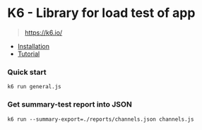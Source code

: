 # K6 - Library for load test of app
> https://k6.io/

* [Installation](https://k6.io/docs/getting-started/installation)
* [Tutorial](https://www.youtube.com/watch?v=Hu1K2ZGJ_K4&t=1466s)


### Quick start 
```
k6 run general.js
```

### Get summary-test report into JSON
```
k6 run --summary-export=./reports/channels.json channels.js
```